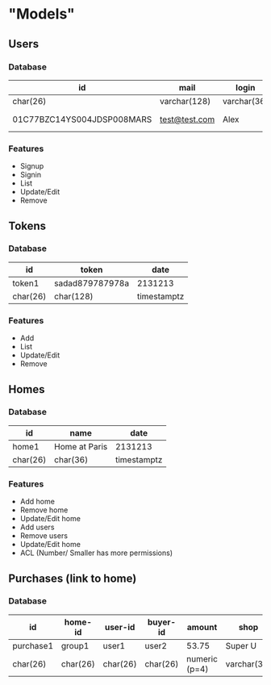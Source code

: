 # "Models"

## Users

### Database

| id                         | mail          | login       | username    | password | firstname   | lastname    | role |              date             |
|----------------------------|---------------|-------------|-------------|----------|-------------|-------------|------|:-----------------------------:|
| char(26)                   | varchar(128)  | varchar(36) | varchar(36) | bytea    | varchar(36) | varchar(36) | int  |          timestamptz          |
| 01C77BZC14YS004JDSP008MARS | test@test.com | Alex        | ItsAlex     | \x2...1  | Alexandre   | MARRE       | 0    | 2018-02-25 20:55:24.513498+00 |

### Features

- Signup
- Signin
- List
- Update/Edit
- Remove

## Tokens

### Database

|id           | token           | date        |
| ----------- | --------------- | ----------- |
| token1      | sadad879787978a | 2131213     |
| char(26)    | char(128)       | timestamptz |

### Features

- Add
- List
- Update/Edit
- Remove

## Homes

### Database

| id          | name          | date        |
| ----------- | ------------- | ----------- |
| home1      | Home at Paris | 2131213     |
| char(26)    | char(36)      | timestamptz |

### Features

- Add home
- Remove home
- Update/Edit home
- Add users
- Remove users
- Update/Edit home
- ACL (Number/ Smaller has more permissions)

## Purchases (link to home)

### Database

| id          | home-id | user-id   | buyer-id | amount        | shop        | desc    | date        |
| ----------- | -------- | --------- | -------- | ------------- | ----------- | ------- | ----------- |
| purchase1   | group1   | user1     | user2    | 53.75         | Super U     | Courses | 1517149821  |
| char(26)    | char(26) | char(26)  | char(26) | numeric (p=4) | varchar(36) | text    | timestamptz |
